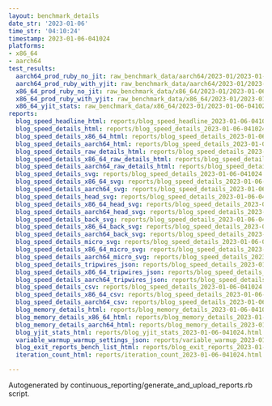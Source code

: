 ```yaml
---
layout: benchmark_details
date_str: '2023-01-06'
time_str: '04:10:24'
timestamp: 2023-01-06-041024
platforms:
- x86_64
- aarch64
test_results:
  aarch64_prod_ruby_no_jit: raw_benchmark_data/aarch64/2023-01/2023-01-06-041024_basic_benchmark_aarch64_prod_ruby_no_jit.json
  aarch64_prod_ruby_with_yjit: raw_benchmark_data/aarch64/2023-01/2023-01-06-041024_basic_benchmark_aarch64_prod_ruby_with_yjit.json
  x86_64_prod_ruby_no_jit: raw_benchmark_data/x86_64/2023-01/2023-01-06-041024_basic_benchmark_x86_64_prod_ruby_no_jit.json
  x86_64_prod_ruby_with_yjit: raw_benchmark_data/x86_64/2023-01/2023-01-06-041024_basic_benchmark_x86_64_prod_ruby_with_yjit.json
  x86_64_yjit_stats: raw_benchmark_data/x86_64/2023-01/2023-01-06-041024_basic_benchmark_x86_64_yjit_stats.json
reports:
  blog_speed_headline_html: reports/blog_speed_headline_2023-01-06-041024.html
  blog_speed_details_html: reports/blog_speed_details_2023-01-06-041024.html
  blog_speed_details_x86_64_html: reports/blog_speed_details_2023-01-06-041024.x86_64.html
  blog_speed_details_aarch64_html: reports/blog_speed_details_2023-01-06-041024.aarch64.html
  blog_speed_details_raw_details_html: reports/blog_speed_details_2023-01-06-041024.raw_details.html
  blog_speed_details_x86_64_raw_details_html: reports/blog_speed_details_2023-01-06-041024.x86_64.raw_details.html
  blog_speed_details_aarch64_raw_details_html: reports/blog_speed_details_2023-01-06-041024.aarch64.raw_details.html
  blog_speed_details_svg: reports/blog_speed_details_2023-01-06-041024.svg
  blog_speed_details_x86_64_svg: reports/blog_speed_details_2023-01-06-041024.x86_64.svg
  blog_speed_details_aarch64_svg: reports/blog_speed_details_2023-01-06-041024.aarch64.svg
  blog_speed_details_head_svg: reports/blog_speed_details_2023-01-06-041024.head.svg
  blog_speed_details_x86_64_head_svg: reports/blog_speed_details_2023-01-06-041024.x86_64.head.svg
  blog_speed_details_aarch64_head_svg: reports/blog_speed_details_2023-01-06-041024.aarch64.head.svg
  blog_speed_details_back_svg: reports/blog_speed_details_2023-01-06-041024.back.svg
  blog_speed_details_x86_64_back_svg: reports/blog_speed_details_2023-01-06-041024.x86_64.back.svg
  blog_speed_details_aarch64_back_svg: reports/blog_speed_details_2023-01-06-041024.aarch64.back.svg
  blog_speed_details_micro_svg: reports/blog_speed_details_2023-01-06-041024.micro.svg
  blog_speed_details_x86_64_micro_svg: reports/blog_speed_details_2023-01-06-041024.x86_64.micro.svg
  blog_speed_details_aarch64_micro_svg: reports/blog_speed_details_2023-01-06-041024.aarch64.micro.svg
  blog_speed_details_tripwires_json: reports/blog_speed_details_2023-01-06-041024.tripwires.json
  blog_speed_details_x86_64_tripwires_json: reports/blog_speed_details_2023-01-06-041024.x86_64.tripwires.json
  blog_speed_details_aarch64_tripwires_json: reports/blog_speed_details_2023-01-06-041024.aarch64.tripwires.json
  blog_speed_details_csv: reports/blog_speed_details_2023-01-06-041024.csv
  blog_speed_details_x86_64_csv: reports/blog_speed_details_2023-01-06-041024.x86_64.csv
  blog_speed_details_aarch64_csv: reports/blog_speed_details_2023-01-06-041024.aarch64.csv
  blog_memory_details_html: reports/blog_memory_details_2023-01-06-041024.html
  blog_memory_details_x86_64_html: reports/blog_memory_details_2023-01-06-041024.x86_64.html
  blog_memory_details_aarch64_html: reports/blog_memory_details_2023-01-06-041024.aarch64.html
  blog_yjit_stats_html: reports/blog_yjit_stats_2023-01-06-041024.html
  variable_warmup_warmup_settings_json: reports/variable_warmup_2023-01-06-041024.warmup_settings.json
  blog_exit_reports_bench_list_html: reports/blog_exit_reports_2023-01-06-041024.bench_list.html
  iteration_count_html: reports/iteration_count_2023-01-06-041024.html

---
```

Autogenerated by continuous_reporting/generate_and_upload_reports.rb script.
